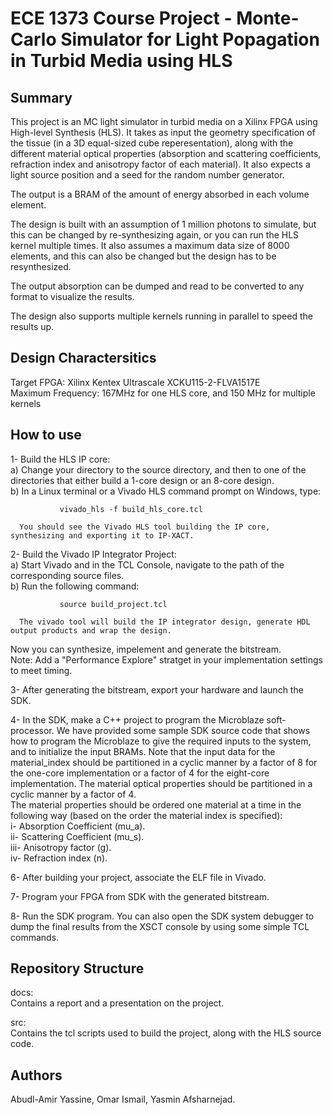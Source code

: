 ECE 1373 Course Project - Monte-Carlo Simulator for Light Popagation in Turbid Media using HLS
==============================================================================================

Summary
-------
This project is an MC light simulator in turbid media on a Xilinx FPGA using High-level Synthesis (HLS).
It takes as input the geometry specification of the tissue (in a 3D equal-sized cube reperesentation),
along with the different material optical properties (absorption and scattering coefficients, refraction
index and anisotropy factor of each material). It also expects a light source position and a seed for
the random number generator. 

The output is a BRAM of the amount of energy absorbed in each volume element. 

The design is built with an assumption of 1 million photons to simulate, but this can be changed by 
re-synthesizing again, or you can run the HLS kernel multiple times. It also assumes a maximum data size of 
8000 elements, and this can also be changed but the design has to be resynthesized. 

The output absorption can be dumped and read to be converted to any format to visualize the results.

The design also supports multiple kernels running in parallel to speed the results up.

Design Charactersitics
----------------------
Target FPGA: Xilinx Kentex Ultrascale XCKU115-2-FLVA1517E  
Maximum Frequency: 167MHz for one HLS core, and 150 MHz for multiple kernels

How to use
----------
1- Build the HLS IP core:  
   a) Change your directory to the source directory, and then to one of the directories 
      that either build a 1-core design or an 8-core design.  
   b) In a Linux terminal or a Vivado HLS command prompt on Windows, type:
            
               vivado_hls -f build_hls_core.tcl
  
      You should see the Vivado HLS tool building the IP core, synthesizing and exporting it to IP-XACT.

2- Build the Vivado IP Integrator Project:  
   a) Start Vivado and in the TCL Console, navigate to the path of the corresponding source files.  
   b) Run the following command:
            
               source build_project.tcl

      The vivado tool will build the IP integrator design, generate HDL output products and wrap the design.

Now you can synthesize, impelement and generate the bitstream.  
Note: Add a "Performance Explore" stratget in your implementation settings to meet timing.

3- After generating the bitstream, export your hardware and launch the SDK. 

4- In the SDK, make a C++ project to program the Microblaze soft-processor. We have provided some sample SDK source code
   that shows how to program the Microblaze to give the required inputs to the system, and to initialize the input BRAMs.
   Note that the input data for the material_index should be partitioned in a cyclic manner by a factor of 8 for the 
   one-core implementation or a factor of 4 for the eight-core implementation. The material optical properties should be partitioned 
   in a cyclic manner by a factor of 4.  
   The material properties should be ordered one material at a time in the following way (based on the order the material index is specified):  
   i-   Absorption Coefficient (mu_a).  
   ii-  Scattering Coefficient (mu_s).  
   iii- Anisotropy factor (g).  
   iv-  Refraction index (n).  

6- After building your project, associate the ELF file in Vivado.

7- Program your FPGA from SDK with the generated bitstream.

8- Run the SDK program. You can also open the SDK system debugger to dump the final results from the XSCT console by using some simple TCL commands.

Repository Structure
--------------------
docs:  
Contains a report and a presentation on the project.

src:  
Contains the tcl scripts used to build the project, along with the HLS source code.

Authors
-------
Abudl-Amir Yassine, Omar Ismail, Yasmin Afsharnejad. 
